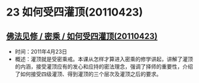 # 23 如何受四灌顶(20110423)

## [佛法见修 / 密乘 / 如何受四灌顶(20110423)](https://www.fohuifayu.com/index.php/huideng-jiangtang/fofa-jianxiu/mi-cheng/734-l11042)

- 时间：2011年4月23日
- 概述：灌顶就是受密乘戒。本课从怎样才算进入密乘的修学讲起，讲解了灌顶的内涵，接受灌顶应有的发心和应持的密法理念，强调了择师的重要性，介绍了如何接受四级灌顶、得到灌顶的三个层次及灌顶之后的要求。
